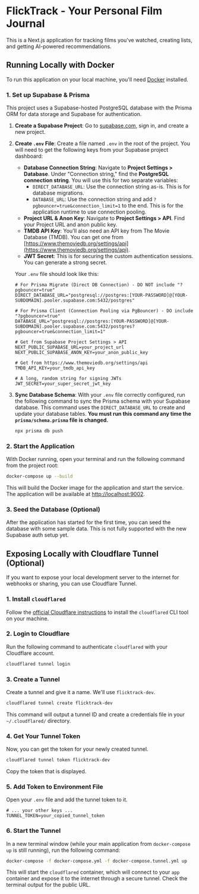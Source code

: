 # FlickTrack - Your Personal Film Journal

This is a Next.js application for tracking films you've watched, creating lists, and getting AI-powered recommendations.

## Running Locally with Docker

To run this application on your local machine, you'll need [Docker](https://www.docker.com/products/docker-desktop/) installed.

### 1. Set up Supabase & Prisma

This project uses a Supabase-hosted PostgreSQL database with the Prisma ORM for data storage and Supabase for authentication.

1.  **Create a Supabase Project**: Go to [supabase.com](https://supabase.com), sign in, and create a new project.

2.  **Create `.env` File**: Create a file named `.env` in the root of the project. You will need to get the following keys from your Supabase project dashboard:
    *   **Database Connection String**: Navigate to **Project Settings > Database**. Under "Connection string," find the **PostgreSQL connection string**. You will use this for two separate variables:
        *   `DIRECT_DATABASE_URL`: Use the connection string as-is. This is for database migrations.
        *   `DATABASE_URL`: Use the connection string and add `?pgbouncer=true&connection_limit=1` to the end. This is for the application runtime to use connection pooling.
    *   **Project URL & Anon Key**: Navigate to **Project Settings > API**. Find your Project URL and anon public key.
    *   **TMDB API Key**: You'll also need an API key from The Movie Database (TMDB). You can get one from [https://www.themoviedb.org/settings/api](https://www.themoviedb.org/settings/api).
    *   **JWT Secret**: This is for securing the custom authentication sessions. You can generate a strong secret.

    Your `.env` file should look like this:

    ```env
    # For Prisma Migrate (Direct DB Connection) - DO NOT include "?pgbouncer=true"
    DIRECT_DATABASE_URL="postgresql://postgres:[YOUR-PASSWORD]@[YOUR-SUBDOMAIN].pooler.supabase.com:5432/postgres"

    # For Prisma Client (Connection Pooling via PgBouncer) - DO include "?pgbouncer=true"
    DATABASE_URL="postgresql://postgres:[YOUR-PASSWORD]@[YOUR-SUBDOMAIN].pooler.supabase.com:5432/postgres?pgbouncer=true&connection_limit=1"

    # Get from Supabase Project Settings > API
    NEXT_PUBLIC_SUPABASE_URL=your_project_url
    NEXT_PUBLIC_SUPABASE_ANON_KEY=your_anon_public_key

    # Get from https://www.themoviedb.org/settings/api
    TMDB_API_KEY=your_tmdb_api_key
    
    # A long, random string for signing JWTs
    JWT_SECRET=your_super_secret_jwt_key
    ```

3.  **Sync Database Schema**: With your `.env` file correctly configured, run the following command to sync the Prisma schema with your Supabase database. This command uses the `DIRECT_DATABASE_URL` to create and update your database tables. **You must run this command any time the `prisma/schema.prisma` file is changed.**

    ```bash
    npx prisma db push
    ```

### 2. Start the Application

With Docker running, open your terminal and run the following command from the project root:

```bash
docker-compose up --build
```

This will build the Docker image for the application and start the service. The application will be available at [http://localhost:9002](http://localhost:9002).

### 3. Seed the Database (Optional)

After the application has started for the first time, you can seed the database with some sample data. This is not fully supported with the new Supabase auth setup yet.

## Exposing Locally with Cloudflare Tunnel (Optional)

If you want to expose your local development server to the internet for webhooks or sharing, you can use Cloudflare Tunnel.

### 1. Install `cloudflared`

Follow the [official Cloudflare instructions](https://developers.cloudflare.com/cloudflare-one/connections/connect-networks/install-and-setup/installation/) to install the `cloudflared` CLI tool on your machine.

### 2. Login to Cloudflare

Run the following command to authenticate `cloudflared` with your Cloudflare account.

```bash
cloudflared tunnel login
```

### 3. Create a Tunnel

Create a tunnel and give it a name. We'll use `flicktrack-dev`.

```bash
cloudflared tunnel create flicktrack-dev
```

This command will output a tunnel ID and create a credentials file in your `~/.cloudflared/` directory.

### 4. Get Your Tunnel Token

Now, you can get the token for your newly created tunnel.

```bash
cloudflared tunnel token flicktrack-dev
```

Copy the token that is displayed.

### 5. Add Token to Environment File

Open your `.env` file and add the tunnel token to it.

```env
# ... your other keys ...
TUNNEL_TOKEN=your_copied_tunnel_token
```

### 6. Start the Tunnel

In a new terminal window (while your main application from `docker-compose up` is still running), run the following command:

```bash
docker-compose -f docker-compose.yml -f docker-compose.tunnel.yml up
```

This will start the `cloudflared` container, which will connect to your `app` container and expose it to the internet through a secure tunnel. Check the terminal output for the public URL.

